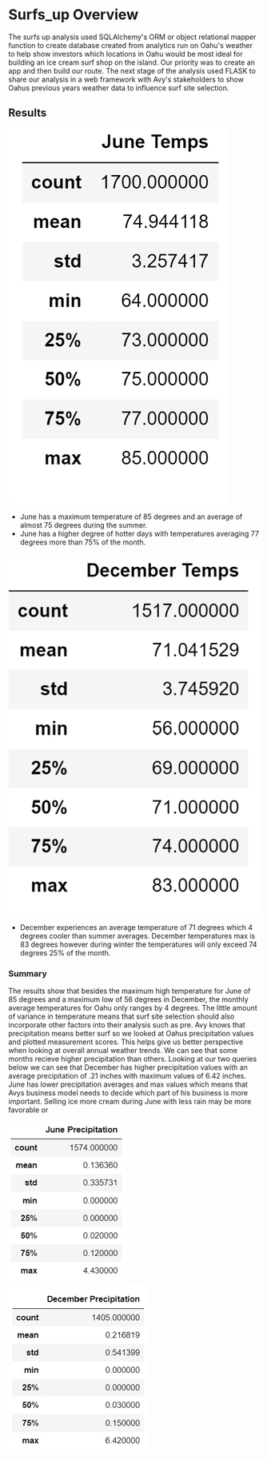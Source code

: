 # Surfs_up  Overview

The surfs up analysis used SQLAlchemy's ORM or object relational mapper function to create database created from analytics run on Oahu's weather to help show investors which locations in Oahu would be most ideal for building an ice cream surf shop on the island. Our priority was to create an app and then build our route. The next stage of the analysis used FLASK to share our analysis in a web framework with Avy's stakeholders to show Oahus previous years weather data to influence surf site selection.


##  Results

![This is an image](https://github.com/rhutDU18/surfs_up/blob/main/Resources/June%20Temperatues.png)

- June has a maximum temperature of 85 degrees and an average of almost 75 degrees during the summer.
- June has a higher degree of hotter days with temperatures averaging 77 degrees more than 75% of the month.  


![This is an image](https://github.com/rhutDU18/surfs_up/blob/main/Resources/December%20Temperatures.png)

- December experiences an average temperature of 71 degrees which 4 degrees cooler than summer averages. December temperatures max is 83 degrees however during winter the temperatures will only exceed 74 degrees 25% of the month.

### Summary

The results show that besides the maximum high temperature for June of 85 degrees and a maximum low of 56 degrees in December, the monthly average temperatures for Oahu only ranges by 4 degrees.  The little amount of variance in temperature means that surf site selection should also incorporate other factors into their analysis such as pre.  Avy knows that precipitation means better surf so we looked at Oahus precipitation values and plotted measurement scores. This helps give us better perspective when looking at overall annual weather trends. We can see that some months recieve higher precipitation than others. Looking at our two queries below we can see that December has higher precipitation values with an average precipitation of .21 inches with maximum values of 6.42 inches. June has lower precipitation averages and max values which means that Avys business model needs to decide which part of his business is more important. Selling ice more cream during June with less rain may be more favorable or 


![This is an image](https://github.com/rhutDU18/surfs_up/blob/main/Resources/June%20Precipitation%20.png)
![This is an image](https://github.com/rhutDU18/surfs_up/blob/main/Resources/December%20Precipitation.png)





